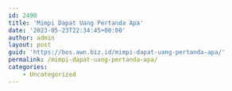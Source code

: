 ```yaml
---
id: 2490
title: 'Mimpi Dapat Uang Pertanda Apa'
date: '2023-05-23T22:34:45+00:00'
author: admin
layout: post
guid: 'https://bos.awn.biz.id/mimpi-dapat-uang-pertanda-apa/'
permalink: /mimpi-dapat-uang-pertanda-apa/
categories:
    - Uncategorized
---
```


